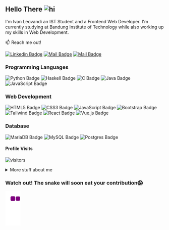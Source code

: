 ## Hello There <img src="https://user-images.githubusercontent.com/1303154/88677602-1635ba80-d120-11ea-84d8-d263ba5fc3c0.gif" width="28px" height="28px" alt="hi">

I'm Ivan Leovandi an IST Student and a Frontend Web Developer. I'm currently studying at Bandung Institute of Technology while also working up my skills in Web Development.

:mailbox: Reach me out!

[![Linkedin Badge](https://img.shields.io/badge/-IvanLeovandi-0e76a8?style=flat&labelColor=0e76a8&logo=linkedin&logoColor=white)](https://www.linkedin.com/in/ivanleovandi/) [![Mail Badge](https://img.shields.io/badge/-@ivanleovandi-e84393?style=flat&labelColor=e84393&logo=instagram&logoColor=white)](https://instagram.com/ivanleovandi) [![Mail Badge](https://img.shields.io/badge/-ivanleovandi-c0392b?style=flat&labelColor=c0392b&logo=gmail&logoColor=white)](mailto:ivanleovandi@gmail.com)


### Programming Languages
![Python Badge](https://img.shields.io/badge/Python-FFD43B?style=for-the-badge&logo=python&logoColor=blue)
![Haskell Badge](https://img.shields.io/badge/Haskell-5e5086?style=for-the-badge&logo=haskell&logoColor=white)
![C Badge](https://img.shields.io/badge/C-00599C?style=for-the-badge&logo=c&logoColor=white)
![Java Badge](https://img.shields.io/badge/Java-ED8B00?style=for-the-badge&logo=java&logoColor=white)
![JavaScript Badge](https://img.shields.io/badge/JavaScript-323330?style=for-the-badge&logo=javascript&logoColor=F7DF1E
)

### Web Development
![HTML5 Badge](https://img.shields.io/badge/HTML5-E34F26?style=for-the-badge&logo=html5&logoColor=white)
![CSS3 Badge](https://img.shields.io/badge/CSS3-1572B6?style=for-the-badge&logo=css3&logoColor=white)
![JavaScript Badge](https://img.shields.io/badge/JavaScript-323330?style=for-the-badge&logo=javascript&logoColor=F7DF1E)
![Bootstrap Badge](	https://img.shields.io/badge/Bootstrap-563D7C?style=for-the-badge&logo=bootstrap&logoColor=white)
![Tailwind Badge](https://img.shields.io/badge/Tailwind_CSS-38B2AC?style=for-the-badge&logo=tailwind-css&logoColor=white)
![React Badge](https://img.shields.io/badge/React-20232A?style=for-the-badge&logo=react&logoColor=61DAFB)
![Vue.js Badge](https://img.shields.io/badge/vuejs-%2335495e.svg?style=for-the-badge&logo=vuedotjs&logoColor=%234FC08D)

### Database
![MariaDB Badge](https://img.shields.io/badge/MariaDB-003545?style=for-the-badge&logo=mariadb&logoColor=white)
![MySQL Badge](https://img.shields.io/badge/MySQL-005C84?style=for-the-badge&logo=mysql&logoColor=white)
![Postgres Badge](https://img.shields.io/badge/postgres-%23316192.svg?style=for-the-badge&logo=postgresql&logoColor=white)
<br />

#### Profile Visits 

![visitors](https://visitor-badge.glitch.me/badge?page_id=IvanLeovandi.IvanLeovandi)

<details>
<summary>
  More stuff about me
</summary>

<br >

#### Coding Stats

<!--START_SECTION:waka-->

```text
Java         14 hrs 13 mins  █████████████████▓░░░░░░░   70.80 %
JavaScript   5 hrs 15 mins   ██████▓░░░░░░░░░░░░░░░░░░   26.22 %
HTML         30 mins         ▓░░░░░░░░░░░░░░░░░░░░░░░░   02.52 %
CSS          2 mins          ░░░░░░░░░░░░░░░░░░░░░░░░░   00.21 %
Other        2 mins          ░░░░░░░░░░░░░░░░░░░░░░░░░   00.17 %
```

<!--END_SECTION:waka-->

#### Github Stats

![IvanLeovandi's github stats](https://github-readme-stats.vercel.app/api?username=IvanLeovandi&count_private=true&theme=onedark&hide=issues)

[![Top Langs](https://github-readme-stats.vercel.app/api/top-langs/?username=IvanLeovandi&layout=compact&theme=onedark)](https://github.com/IvanLeovandi/github-readme-stats)


![Top Langs](https://github-readme-streak-stats.herokuapp.com/?user=IvanLeovandi&theme=onedark&hide_border=false)

</details>

### Watch out! The snake will soon eat your contribution😱
![snake gif](https://github.com/IvanLeovandi/IvanLeovandi/blob/output/github-contribution-grid-snake.gif)

